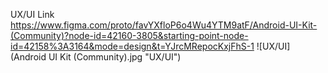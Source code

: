 UX/UI Link
https://www.figma.com/proto/favYXfloP6o4Wu4YTM9atF/Android-UI-Kit-(Community)?node-id=42160-3805&starting-point-node-id=42158%3A3164&mode=design&t=YJrcMRepocKxjFhS-1
![UX/UI](Android UI Kit (Community).jpg "UX/UI")
